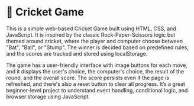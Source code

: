 # 🏏 Cricket Game

This is a simple web-based Cricket Game built using HTML, CSS, and JavaScript.
It is inspired by the classic Rock-Paper-Scissors logic but themed around cricket, where the player and computer choose between "Bat", "Ball", or "Stump". 
The winner is decided based on predefined rules, and the scores are tracked and stored using localStorage.

The game has a user-friendly interface with image buttons for each move, and it displays the user's choice, the computer's choice, the result of the round, and the overall score.
The score persists even if the page is refreshed, and there's also a reset button to clear all progress.
It’s a great beginner-level project to understand event handling, conditional logic, and browser storage using JavaScript.
